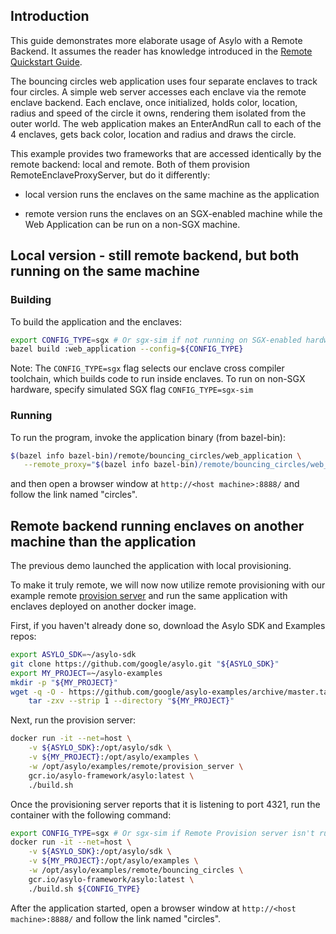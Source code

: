<!--jekyll-front-matter
---

title: Remote Backend Bouncing Circles Guide

overview: Demonstrate multiple enclaves running remotely

location: /_docs/guides/bouncing_circles.md

order: 62

layout: docs

type: markdown

toc: true

---
{% include home.html %}
jekyll-front-matter-->

## Introduction

This guide demonstrates more elaborate usage of Asylo with a Remote Backend. It
assumes the reader has knowledge introduced in the
[Remote Quickstart Guide](https://asylo.dev/docs/guides/remote_quickstart.html).

The bouncing circles web application uses four separate enclaves to track four
circles. A simple web server accesses each enclave via the remote enclave
backend. Each enclave, once initialized, holds color, location, radius and speed
of the circle it owns, rendering them isolated from the outer world. The web
application makes an EnterAndRun call to each of the 4 enclaves, gets back
color, location and radius and draws the circle.

This example provides two frameworks that are accessed identically by the remote
backend: local and remote. Both of them provision RemoteEnclaveProxyServer, but
do it differently:

-   local version runs the enclaves on the same machine as the application

-   remote version runs the enclaves on an SGX-enabled machine while the Web
    Application can be run on a non-SGX machine.

## Local version - still remote backend, but both running on the same machine

### Building

To build the application and the enclaves:

```bash
export CONFIG_TYPE=sgx # Or sgx-sim if not running on SGX-enabled hardware.
bazel build :web_application --config=${CONFIG_TYPE}
```

Note: The `CONFIG_TYPE=sgx` flag selects our enclave cross compiler toolchain,
which builds code to run inside enclaves. To run on non-SGX hardware, specify
simulated SGX flag `CONFIG_TYPE=sgx-sim`

### Running

To run the program, invoke the application binary (from bazel-bin):

```bash
$(bazel info bazel-bin)/remote/bouncing_circles/web_application \
   --remote_proxy="$(bazel info bazel-bin)/remote/bouncing_circles/web_application"
```

and then open a browser window at `http://<host machine>:8888/` and follow the
link named "circles".

## Remote backend running enclaves on another machine than the application

The previous demo launched the application with local provisioning.

To make it truly remote, we will now now utilize remote provisioning with our
example remote
[provision server](https://github.com/google/asylo/tree/master/asylo/examples/remote/provision-server)
and run the same application with enclaves deployed on another docker image.

First, if you haven't already done so, download the Asylo SDK and Examples
repos:

```bash
export ASYLO_SDK=~/asylo-sdk
git clone https://github.com/google/asylo.git "${ASYLO_SDK}"
export MY_PROJECT=~/asylo-examples
mkdir -p "${MY_PROJECT}"
wget -q -O - https://github.com/google/asylo-examples/archive/master.tar.gz | \
    tar -zxv --strip 1 --directory "${MY_PROJECT}"
```

Next, run the provision server:

```bash
docker run -it --net=host \
    -v ${ASYLO_SDK}:/opt/asylo/sdk \
    -v ${MY_PROJECT}:/opt/asylo/examples \
    -w /opt/asylo/examples/remote/provision_server \
    gcr.io/asylo-framework/asylo:latest \
    ./build.sh
```

Once the provisioning server reports that it is listening to port 4321, run the
container with the following command:

```bash
export CONFIG_TYPE=sgx # Or sgx-sim if Remote Provision server isn't running on SGX-enabled hardware.
docker run -it --net=host \
    -v ${ASYLO_SDK}:/opt/asylo/sdk \
    -v ${MY_PROJECT}:/opt/asylo/examples \
    -w /opt/asylo/examples/remote/bouncing_circles \
    gcr.io/asylo-framework/asylo:latest \
    ./build.sh ${CONFIG_TYPE}
```

After the application started, open a browser window at `http://<host
machine>:8888/` and follow the link named "circles".
